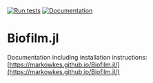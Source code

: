 [![Run tests](https://github.com/markowkes/Biofilm.jl/actions/workflows/test.yml/badge.svg)](https://github.com/markowkes/Biofilm.jl/actions/workflows/test.yml) [![Documentation](https://github.com/markowkes/Biofilm.jl/actions/workflows/documentation.yml/badge.svg)](https://github.com/markowkes/Biofilm.jl/actions/workflows/documentation.yml)

# Biofilm.jl

Documentation including installation instructions: [https://markowkes.github.io/Biofilm.jl/](https://markowkes.github.io/Biofilm.jl/)
